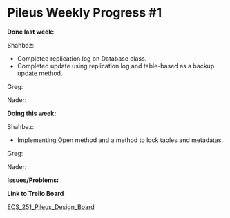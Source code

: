 # Pileus Weekly Progress #1

**Done last week:**

Shahbaz:

* Completed replication log on Database class.
* Completed update using replication log and table-based as a backup update method.

Greg:

Nader:

**Doing this week:**

Shahbaz:

* Implementing Open method and a method to lock tables and metadatas.

Greg:

Nader:

**Issues/Problems:**

**Link to Trello Board**

[ECS_251_Pileus_Design_Board](https://trello.com/b/6lscmOq9/pileus)
